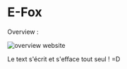 # E-Fox

Overview :

![overview website](https://user-images.githubusercontent.com/87942178/157334258-37f029c6-ec5d-4e59-a1eb-2d0813f7ff98.png)

Le text s'écrit et s'efface tout seul ! =D
